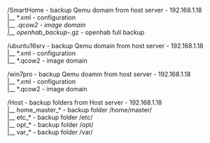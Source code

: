 /SmartHome - backup Qemu domain from host server - 192.168.1.18<br/>
|__ *.xml               - configuration<br/>
|__ *.qcow2             - image domain<br/>
|__ openhab_backup-*.gz - openhab full backup<br/>

/ubuntu16srv - backup Qemu domain from host server - 192.168.1.18<br/>
|__ *.xml   - configuration<br/>
|__ *.qcow2 - image domain<br/>

/win7pro - backup Qemu doamin from host server - 192.168.1.18<br/>
|__ *.xml   - configuration<br/>
|__ *.qcow2 - image domain<br/>

/Host - backup folders from Host server - 192.168.1.18<br/> 
|__ home_master_* - backup folder /home/master/<br/>
|__ etc_*         - backup folder /etc/<br/>
|__ opt_*         - backup folder /opt/<br/>
|__ var_*         - backup folder /var/<br/>  
 